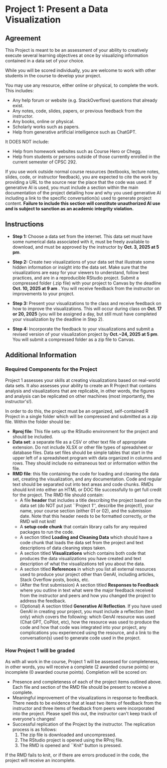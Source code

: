 # Project 1: Present a Data Visualization

## Agreement

This Project is meant to be an assessment of your ability to creatively execute several learning objectives at once by visualizing information contained in a data set of your choice.  

While you will be scored individually, you are welcome to work with other students in the course to develop your project.

You may use any resource, either online or physical, to complete the work. This includes:

 - Any help forum or website (e.g. StackOverflow) questions that already exist.
 - Any notes, code, slides, papers, or previous feedback from the instructor.
 - Any books, online or physical.
 - Scholarly works such as papers.
 - Help from generative artificial intelligence such as ChatGPT.

It DOES NOT include:

 - Help from homework websites such as Course Hero or Chegg.
 - Help from students or persons outside of those currently enrolled in the current semester of CPSC 292. 

If you use work outside normal course resources (textbooks, lecture notes, slides, code, or instructor feedback), you are expected to cite the work by providing a URL to the source near the place that the code was used. If generative AI is used, you must include a section within the main documentation of the project detailing how and why you used generative AI including a link to the specific conversation(s) used to generate project content. __Failure to include this section will constitute unauthorized AI use and is subject to sanction as an academic integrity violation.__

## Instructions

 - __Step 1:__ Choose a data set from the internet. This data set must have some numerical data associated with it, must be freely available to download, and must be approved by the instructor by __Oct. 3, 2025 at 5 pm__.

 - __Step 2:__ Create *two* visualizations of your data set that illustrate some hidden information or insight into the data set. Make sure that the visualizations are easy for your viewers to understand, follow best practices, and are in a reproducible RStudio project. Submit a compressed folder (.zip file) with your project to Canvas by the deadline __Oct. 10, 2025 at 9 am__ . You will receive feedback from the instructor on improvements to your project. 

 - __Step 3:__ Present your visualizations to the class and receive feedback on how to improve the visualizations. This will occur during class on __Oct. 17 or 20, 2025__ (you will be assigned a day, but still must have completed your visualization by the deadline in Step 2).  

 - __Step 4:__ Incorporate the feedback to your visualizations and submit a revised version of your visualization project by __Oct.~24, 2025 at 5 pm__. You will submit a compressed folder as a zip file to Canvas.


## Additional Information

### Required Components for the Project

Project 1 assesses your skills at creating visualizations based on real-world data sets. It also assesses your ability to create an R Project that contains analysis and visualizations that are replicable, in other words, the figures and analysis can be replicated on other machines (most importantly, the instructor's!).

In order to do this, the project must be an organized, self-contained R Project in a single folder which will be compressed and submitted as a zip file. Within the folder should be:

  - __Rproj file__: This file sets up the RStudio environment for the project and should be included.
  - __Data set__: a separate file as a CSV or other text file of appropriate extension. Do not include XLSX or other file types of spreadsheet or database files. Data set files should be simple tables that start in the upper left of a spreadsheet program with data organized in columns and rows. They should include no extraneous text or information within the file.
  - __RMD file__: this file containing the code for loading and cleaning the data set, creating the visualization, and any documentation. Code and regular text should be separated out into text areas and code chunks. RMDs should knit into either an HTML or DOC file successfully to get full credit for the project.  The RMD file should contain: 
    - A file __header__ that includes a title describing the project based on the data set (do NOT put just ``Project 1'', describe the project!), your name, your course section (either 01 or 02), and the submission date. Note that this header needs to be formatted correctly, or the RMD will not knit!
    - A __setup code chunk__ that contain library calls for any required packages to run the code.
    - A section titled __Loading and Cleaning Data__ which should have a code chunk that loads the data set from the project and text descriptions of data cleaning steps taken.
    - A section titled __Visualizations__ which contains both code that produces the data visualizations you have created and text description of what the visualizations tell you about the data. 
    - A section titled __References__ in which you list all external resources used to produce your project other than GenAI, including articles, Stack Overflow posts, books, etc.
    - (After the first submission) A section titled __Responses to Feedback__ where you outline in text what were the major feedback received from the instructor and peers and how you changed the project to address the feedback. 
    - (Optional) A section titled __Generative AI Reflection__. If you have used GenAI in creating your project, you must include a reflection (text only) which covers the following: which GenAI resource was used (Chat GPT, CoPilot, etc), how the resource was used to produce the code and how that code was integrated into your project, any complications you experienced using the resource, and a link to the conversation(s) used to generate code used in the project. 
    

### How Project 1 will be graded 

As with all work in the course, Project 1 will be assessed for completeness, in other words, you will receive a complete (2 awarded course points) or incomplete (0 awarded course points). Completion will be scored on: 

 - Presence and completeness of each of the project items outlined above. Each file and section of the RMD file should be present to receive a complete. 
 - Meaningful improvement of the visualizations in response to feedback. There needs to be evidence that at least two items of feedback from the instructor and three items of feedback from peers were incorporated into the project. Please spell this out, the instructor can't keep track of everyone's changes!
 - Successful replication of the Project by the instructor. The replication process is as follows: 
    1. The zip file is downloaded and uncompressed. 
    2. The RStudio project is opened using the RProj file. 
    3. The RMD is opened and ``Knit" button is pressed.

If the RMD fails to knit, or if there are errors produced in the code, the project will receive an incomplete.